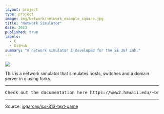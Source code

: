 ```yaml
---
layout: project
type: project
image: img/Network/network_example_square.jpg
title: "Network Simulator"
date: 2023
published: true
labels:
  - C
  - GitHub
summary: "A network simulator I developed for the EE 367 Lab."
---
```


<img class="img-fluid" src="../img/network_example.png">

This is a network simulator that simulates hosts, switches and a domain server in c using forks.

<hr>

<pre>
Check out the documentation here https://www2.hawaii.edu/~brewerj3/ee205/Network_simulator/
</pre>

<hr>

Source: <a href="https://github.com/jogarces/ics-313-text-game"><i class="large github icon "></i>jogarces/ics-313-text-game</a>
